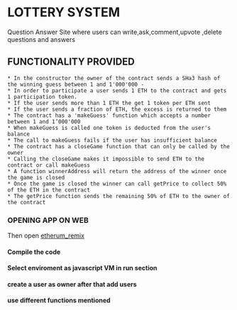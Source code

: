 # LOTTERY SYSTEM

Question Answer Site where users can write,ask,comment,upvote ,delete questions and answers


## FUNCTIONALITY PROVIDED
```
* In the constructor the owner of the contract sends a SHa3 hash of the winning guess between 1 and 1'000'000 - 
* In order to participate a user sends 1 ETH to the contract and gets 1 participation token.  
* If the user sends more than 1 ETH the get 1 token per ETH sent  
* If the user sends a fraction of ETH, the excess is returned to them  
* The contract has a 'makeGuess' function which accepts a number between 1 and 1’000'000 
* When makeGuess is called one token is deducted from the user's balance  
* The call to makeGuess fails if the user has insufficient balance 
* The contract has a closeGame function that can only be called by the owner 
* Calling the closeGame makes it impossible to send ETH to the contract or call makeGuess  
* A function winnerAddress will return the address of the winner once the game is closed  
* Once the game is closed the winner can call getPrice to collect 50% of the ETH in the contract  
* The getPrice function sends the remaining 50% of ETH to the owner of the contract
```

### OPENING APP ON WEB
Then open [etherum_remix](http://remix.ethereum.org)
#### Compile the code
#### Select enviroment as javascript VM in run section
#### create a user as owner after that add users
#### use different functions mentioned
